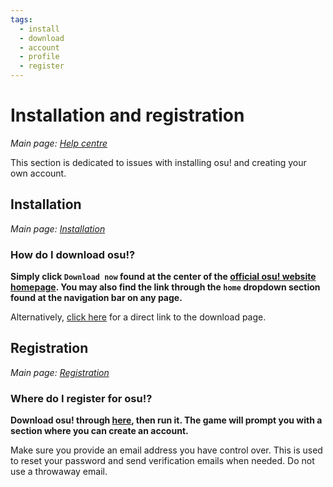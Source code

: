 ```yaml
---
tags:
  - install
  - download
  - account
  - profile
  - register
---
```


# Installation and registration

*Main page: [Help centre](/wiki/Help_Centre)*

This section is dedicated to issues with installing osu! and creating your own account.

## Installation

*Main page: [Installation](/wiki/Installation)*

### How do I download osu!?

**Simply click `Download now` found at the center of the [official osu! website homepage](https://osu.ppy.sh/home). You may also find the link through the `home` dropdown section found at the navigation bar on any page.**

Alternatively, [click here](https://osu.ppy.sh/home/download) for a direct link to the download page.

## Registration

*Main page: [Registration](/wiki/Registration)*

### Where do I register for osu!?

**Download osu! through [here](https://osu.ppy.sh/home/download), then run it. The game will prompt you with a section where you can create an account.**

Make sure you provide an email address you have control over. This is used to reset your password and send verification emails when needed. Do not use a throwaway email.
